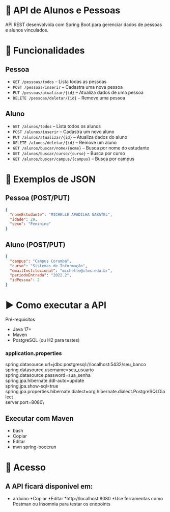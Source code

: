 # 📘 API de Alunos e Pessoas

API REST desenvolvida com Spring Boot para gerenciar dados de pessoas e alunos vinculados.

# 🔧 Funcionalidades

## Pessoa
- `GET /pessoas/todos` – Lista todas as pessoas
- `POST /pessoas/inserir` – Cadastra uma nova pessoa
- `PUT /pessoas/atualizar/{id}` – Atualiza dados de uma pessoa
- `DELETE /pessoas/deletar/{id}` – Remove uma pessoa

## Aluno
- `GET /alunos/todos` – Lista todos os alunos
- `POST /alunos/inserir` – Cadastra um novo aluno
- `PUT /alunos/atualizar/{id}` – Atualiza dados do aluno
- `DELETE /alunos/deletar/{id}` – Remove um aluno
- `GET /alunos/buscar/nome/{nome}` – Busca por nome do estudante
- `GET /alunos/buscar/curso/{curso}` – Busca por curso
- `GET /alunos/buscar/campus/{campus}` – Busca por campus

# 🧾 Exemplos de JSON

## Pessoa (POST/PUT)
```json
{
  "nomeEstudante": "MICHELLE APADILHA SABATEL",
  "idade": 29,
  "sexo": "Feminino"
}
```

## Aluno (POST/PUT)
```json
{
  "campus": "Campus Corumbá",
  "curso": "Sistemas de Informação",
  "emailInstitucional": "michelle@ifms.edu.br",
  "periodoEntrada": "2022.2",
  "idPessoa": 2
}

```

# ▶️ Como executar a API
Pré-requisitos
* Java 17+
* Maven
* PostgreSQL (ou H2 para testes)

### application.properties

spring.datasource.url=jdbc:postgresql://localhost:5432/seu_banco\
spring.datasource.username=seu_usuario\
spring.datasource.password=sua_senha\
spring.jpa.hibernate.ddl-auto=update\
spring.jpa.show-sql=true\
spring.jpa.properties.hibernate.dialect=org.hibernate.dialect.PostgreSQLDialect\
server.port=8080\

## Executar com Maven
* bash
* Copiar
* Editar
* mvn spring-boot:run

# 🔗 Acesso
## A API ficará disponível em:

* arduino
*Copiar
*Editar
*http://localhost:8080
*Use ferramentas como Postman ou Insomnia para testar os endpoints



